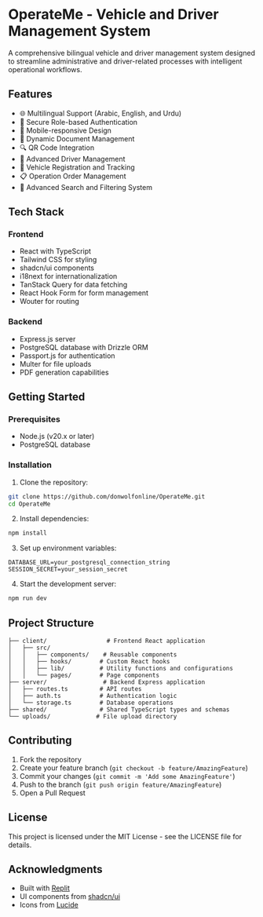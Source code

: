# OperateMe - Vehicle and Driver Management System

A comprehensive bilingual vehicle and driver management system designed to streamline administrative and driver-related processes with intelligent operational workflows.

## Features

- 🌐 Multilingual Support (Arabic, English, and Urdu)
- 🔐 Secure Role-based Authentication
- 📱 Mobile-responsive Design
- 📄 Dynamic Document Management
- 🔍 QR Code Integration
- 👤 Advanced Driver Management
- 🚗 Vehicle Registration and Tracking
- 📋 Operation Order Management
- 🔎 Advanced Search and Filtering System

## Tech Stack

### Frontend
- React with TypeScript
- Tailwind CSS for styling
- shadcn/ui components
- i18next for internationalization
- TanStack Query for data fetching
- React Hook Form for form management
- Wouter for routing

### Backend
- Express.js server
- PostgreSQL database with Drizzle ORM
- Passport.js for authentication
- Multer for file uploads
- PDF generation capabilities

## Getting Started

### Prerequisites
- Node.js (v20.x or later)
- PostgreSQL database

### Installation

1. Clone the repository:
```bash
git clone https://github.com/donwolfonline/OperateMe.git
cd OperateMe
```

2. Install dependencies:
```bash
npm install
```

3. Set up environment variables:
```env
DATABASE_URL=your_postgresql_connection_string
SESSION_SECRET=your_session_secret
```

4. Start the development server:
```bash
npm run dev
```

## Project Structure

```
├── client/                 # Frontend React application
│   ├── src/
│   │   ├── components/    # Reusable components
│   │   ├── hooks/        # Custom React hooks
│   │   ├── lib/          # Utility functions and configurations
│   │   └── pages/        # Page components
├── server/                # Backend Express application
│   ├── routes.ts         # API routes
│   ├── auth.ts           # Authentication logic
│   └── storage.ts        # Database operations
├── shared/               # Shared TypeScript types and schemas
└── uploads/             # File upload directory
```

## Contributing

1. Fork the repository
2. Create your feature branch (`git checkout -b feature/AmazingFeature`)
3. Commit your changes (`git commit -m 'Add some AmazingFeature'`)
4. Push to the branch (`git push origin feature/AmazingFeature`)
5. Open a Pull Request

## License

This project is licensed under the MIT License - see the LICENSE file for details.

## Acknowledgments

- Built with [Replit](https://replit.com)
- UI components from [shadcn/ui](https://ui.shadcn.com)
- Icons from [Lucide](https://lucide.dev)